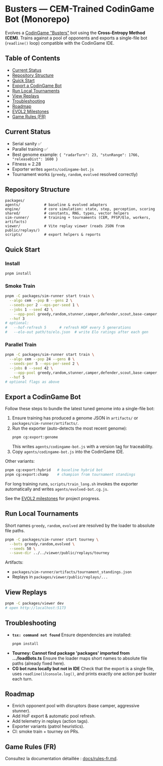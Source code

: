 # Busters — CEM-Trained CodinGame Bot (Monorepo)

Evolves a [CodinGame "Busters"](https://www.codingame.com/multiplayer/bot-programming/busters) bot using the **Cross-Entropy Method (CEM)**. Trains against a pool of opponents and exports a single-file bot (`readline()` loop) compatible with the CodinGame IDE.

## Table of Contents
- [Current Status](#current-status)
- [Repository Structure](#repository-structure)
- [Quick Start](#quick-start)
- [Export a CodinGame Bot](#export-a-codingame-bot)
- [Run Local Tournaments](#run-local-tournaments)
- [View Replays](#view-replays)
- [Troubleshooting](#troubleshooting)
- [Roadmap](#roadmap)
 - [EVOL2 Milestones](docs/EVOL2.md#milestones-at-a-glance)
- [Game Rules (FR)](#game-rules-fr)

## Current Status
- Serial sanity ✅
- Parallel training ✅
- Best genome example: `{ "radarTurn": 23, "stunRange": 1766, "releaseDist": 1600 }`
- Fitness ≈ 2.28
- Exporter writes `agents/codingame-bot.js`
- Tournament works (`greedy`, `random`, `evolved` resolved correctly)

## Repository Structure
```
packages/
agents/           # baseline & evolved adapters
engine/           # core simulation: state, step, perception, scoring
shared/           # constants, RNG, types, vector helpers
sim-runner/       # training + tournaments (CEM, PFSP/Elo, workers, artifacts)
viewer/           # Vite replay viewer (reads JSON from public/replays/)
scripts/          # export helpers & reports
```

## Quick Start

### Install
```bash
pnpm install
```

### Smoke Train
```bash
pnpm -C packages/sim-runner start train \
  --algo cem --pop 8 --gens 2 \
  --seeds-per 2 --eps-per-seed 1 \
  --jobs 1 --seed 42 \
    --opp-pool greedy,random,stunner,camper,defender,scout,base-camper,aggressive-stunner \
  --hof 3
# optional:
#   --hof-refresh 5      # refresh HOF every 5 generations
#   --elo-out path/to/elo.json  # write Elo ratings after each gen
```

### Parallel Train
```bash
pnpm -C packages/sim-runner start train \
  --algo cem --pop 24 --gens 8 \
  --seeds-per 5 --eps-per-seed 2 \
  --jobs 8 --seed 42 \
    --opp-pool greedy,random,stunner,camper,defender,scout,base-camper,aggressive-stunner \
  --hof 5
# optional flags as above
```

## Export a CodinGame Bot
Follow these steps to bundle the latest tuned genome into a single-file bot:

1. Ensure training has produced a genome JSON in `artifacts/` or `packages/sim-runner/artifacts/`.
2. Run the exporter (auto-detects the most recent genome):
   ```bash
   pnpm cg:export:genome
   ```
   This writes `agents/codingame-bot.js` with a version tag for traceability.
3. Copy `agents/codingame-bot.js` into the CodinGame IDE.

Other variants:
```bash
pnpm cg:export:hybrid   # baseline hybrid bot
pnpm cg:export:champ    # champion from tournament standings
```

For long training runs, `scripts/train_long.sh` invokes the exporter automatically and writes `agents/evolved-bot.cg.js`.

See the [EVOL2 milestones](docs/EVOL2.md#milestones-at-a-glance) for project progress.

## Run Local Tournaments
Short names `greedy`, `random`, `evolved` are resolved by the loader to absolute file paths.

```bash
pnpm -C packages/sim-runner start tourney \
  --bots greedy,random,evolved \
  --seeds 50 \
  --save-dir ../../viewer/public/replays/tourney
```

Artifacts:
- `packages/sim-runner/artifacts/tournament_standings.json`
- Replays in `packages/viewer/public/replays/...`

## View Replays
```bash
pnpm -C packages/viewer dev
# open http://localhost:5173
```

## Troubleshooting

- **`tsx: command not found`**
  Ensure dependencies are installed:
  ```bash
  pnpm install
  ```
- **Tourney: Cannot find package 'packages' imported from .../loadBots.ts**
  Ensure the loader maps short names to absolute file paths (already fixed here).
- **CG bot runs locally but not in IDE**
  Check that the export is a single file, uses `readline()`/`console.log()`, and prints exactly one action per buster each turn.

## Roadmap
- Enrich opponent pool with disruptors (base camper, aggressive stunner).
- Add HoF export & automatic pool refresh.
- Add telemetry in replays (action tags).
- Exporter variants (patrol heuristics).
- CI: smoke train + tourney on PRs.

## Game Rules (FR)
Consultez la documentation détaillée : [docs/rules-fr.md](docs/rules-fr.md).

